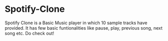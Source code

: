 # Spotify-Clone
Spotify Clone is a Basic Music player in which 10 sample tracks have provided. It has few basic funtionalities like pause, play, previous song, next song etc. 
Do check out!
